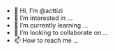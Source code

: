 - 👋 Hi, I’m @acttizi
- 👀 I’m interested in ...
- 🌱 I’m currently learning ...
- 💞️ I’m looking to collaborate on ...
- 📫 How to reach me ...

<!---
acttizi/acttizi is a ✨ special ✨ repository because its `README.md` (this file) appears on your GitHub profile.
You can click the Preview link to take a look at your changes.
--->
